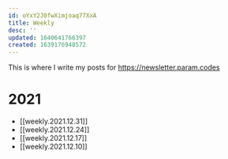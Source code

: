 ```yaml
---
id: oYxY2J0fwXimjoaq77XxA
title: Weekly
desc: ''
updated: 1640641766397
created: 1639176948572
---
```


This is where I write my posts for https://newsletter.param.codes

# 2021

* [[weekly.2021.12.31]]
* [[weekly.2021.12.24]]
* [[weekly.2021.12.17]]
* [[weekly.2021.12.10]]
